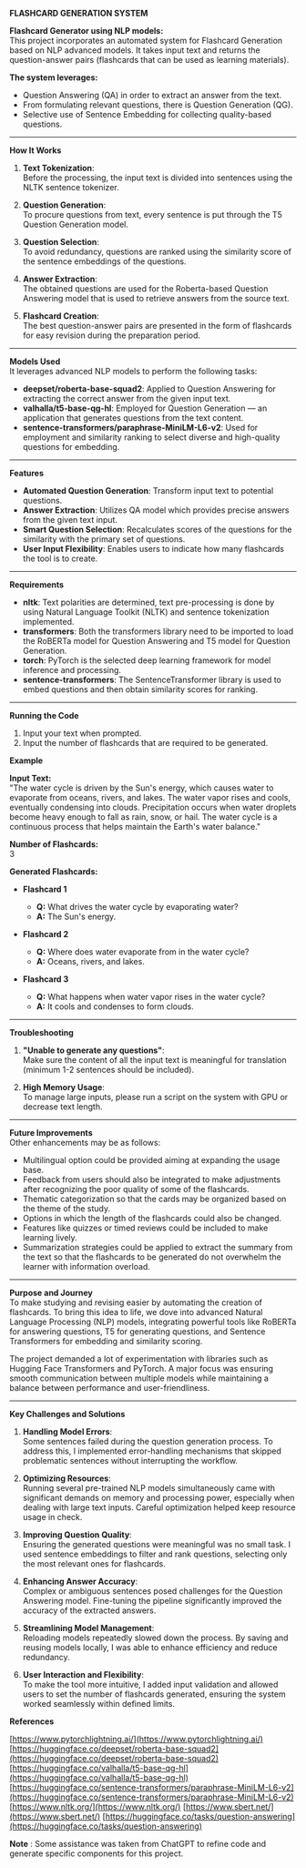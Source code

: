 **FLASHCARD GENERATION SYSTEM**

**Flashcard Generator using NLP models:**  
This project incorporates an automated system for Flashcard Generation based on NLP advanced models. It takes input text and returns the question-answer pairs (flashcards that can be used as learning materials).

**The system leverages:**  
- Question Answering (QA) in order to extract an answer from the text.  
- From formulating relevant questions, there is Question Generation (QG).  
- Selective use of Sentence Embedding for collecting quality-based questions.

---

**How It Works**  
1. **Text Tokenization**:  
   Before the processing, the input text is divided into sentences using the NLTK sentence tokenizer.

2. **Question Generation**:  
   To procure questions from text, every sentence is put through the T5 Question Generation model.

3. **Question Selection**:  
   To avoid redundancy, questions are ranked using the similarity score of the sentence embeddings of the questions.

4. **Answer Extraction**:  
   The obtained questions are used for the Roberta-based Question Answering model that is used to retrieve answers from the source text.

5. **Flashcard Creation**:  
   The best question-answer pairs are presented in the form of flashcards for easy revision during the preparation period.

---

**Models Used**  
It leverages advanced NLP models to perform the following tasks:  
- **deepset/roberta-base-squad2**: Applied to Question Answering for extracting the correct answer from the given input text.  
- **valhalla/t5-base-qg-hl**: Employed for Question Generation — an application that generates questions from the text content.  
- **sentence-transformers/paraphrase-MiniLM-L6-v2**: Used for employment and similarity ranking to select diverse and high-quality questions for embedding.

---

**Features**  
- **Automated Question Generation**: Transform input text to potential questions.  
- **Answer Extraction**: Utilizes QA model which provides precise answers from the given text input.  
- **Smart Question Selection**: Recalculates scores of the questions for the similarity with the primary set of questions.  
- **User Input Flexibility**: Enables users to indicate how many flashcards the tool is to create.

---

**Requirements**  
- **nltk**: Text polarities are determined, text pre-processing is done by using Natural Language Toolkit (NLTK) and sentence tokenization implemented.  
- **transformers**: Both the transformers library need to be imported to load the RoBERTa model for Question Answering and T5 model for Question Generation.  
- **torch**: PyTorch is the selected deep learning framework for model inference and processing.  
- **sentence-transformers**: The SentenceTransformer library is used to embed questions and then obtain similarity scores for ranking.

---

**Running the Code**

1. Input your text when prompted.  
2. Input the number of flashcards that are required to be generated.  

**Example**  

**Input Text:**  
"The water cycle is driven by the Sun's energy, which causes water to evaporate from oceans, rivers, and lakes. The water vapor rises and cools, eventually condensing into clouds. Precipitation occurs when water droplets become heavy enough to fall as rain, snow, or hail. The water cycle is a continuous process that helps maintain the Earth's water balance."

**Number of Flashcards:**  
3  

**Generated Flashcards:**  
- **Flashcard 1**  
  - **Q:** What drives the water cycle by evaporating water?  
  - **A:** The Sun's energy.

- **Flashcard 2**  
  - **Q:** Where does water evaporate from in the water cycle?  
  - **A:** Oceans, rivers, and lakes.

- **Flashcard 3**  
  - **Q:** What happens when water vapor rises in the water cycle?  
  - **A:** It cools and condenses to form clouds.

---

**Troubleshooting**  
1. **"Unable to generate any questions"**:  
   Make sure the content of all the input text is meaningful for translation (minimum 1-2 sentences should be included).  

2. **High Memory Usage**:  
   To manage large inputs, please run a script on the system with GPU or decrease text length.

---

**Future Improvements**  
Other enhancements may be as follows:  
- Multilingual option could be provided aiming at expanding the usage base.  
- Feedback from users should also be integrated to make adjustments after recognizing the poor quality of some of the flashcards.  
- Thematic categorization so that the cards may be organized based on the theme of the study.  
- Options in which the length of the flashcards could also be changed.  
- Features like quizzes or timed reviews could be included to make learning lively.  
- Summarization strategies could be applied to extract the summary from the text so that the flashcards to be generated do not overwhelm the learner with information overload.

---

**Purpose and Journey**  
To make studying and revising easier by automating the creation of flashcards. To bring this idea to life, we dove into advanced Natural Language Processing (NLP) models, integrating powerful tools like RoBERTa for answering questions, T5 for generating questions, and Sentence Transformers for embedding and similarity scoring.

The project demanded a lot of experimentation with libraries such as Hugging Face Transformers and PyTorch. A major focus was ensuring smooth communication between multiple models while maintaining a balance between performance and user-friendliness.

---

**Key Challenges and Solutions**  
1. **Handling Model Errors**:  
   Some sentences failed during the question generation process. To address this, I implemented error-handling mechanisms that skipped problematic sentences without interrupting the workflow.

2. **Optimizing Resources**:  
   Running several pre-trained NLP models simultaneously came with significant demands on memory and processing power, especially when dealing with large text inputs. Careful optimization helped keep resource usage in check.

3. **Improving Question Quality**:  
   Ensuring the generated questions were meaningful was no small task. I used sentence embeddings to filter and rank questions, selecting only the most relevant ones for flashcards.

4. **Enhancing Answer Accuracy**:  
   Complex or ambiguous sentences posed challenges for the Question Answering model. Fine-tuning the pipeline significantly improved the accuracy of the extracted answers.

5. **Streamlining Model Management**:  
   Reloading models repeatedly slowed down the process. By saving and reusing models locally, I was able to enhance efficiency and reduce redundancy.

6. **User Interaction and Flexibility**:  
   To make the tool more intuitive, I added input validation and allowed users to set the number of flashcards generated, ensuring the system worked seamlessly within defined limits.

**References** 

[https://www.pytorchlightning.ai/](https://www.pytorchlightning.ai/)
[https://huggingface.co/deepset/roberta-base-squad2](https://huggingface.co/deepset/roberta-base-squad2)
[https://huggingface.co/valhalla/t5-base-qg-hl](https://huggingface.co/valhalla/t5-base-qg-hl)
[https://huggingface.co/sentence-transformers/paraphrase-MiniLM-L6-v2](https://huggingface.co/sentence-transformers/paraphrase-MiniLM-L6-v2)
[https://www.nltk.org/](https://www.nltk.org/)
[https://www.sbert.net/](https://www.sbert.net/)
[https://huggingface.co/tasks/question-answering](https://huggingface.co/tasks/question-answering)

**Note** : Some assistance was taken from ChatGPT to refine code and generate specific components for this project.
